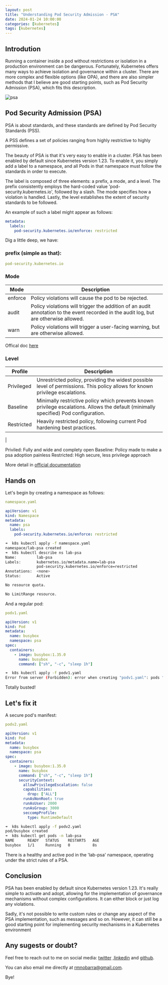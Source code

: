 ```yaml
---
layout: post
title: "Understanding Pod Security Admission - PSA"
date: 2024-01-24 10:00:00
categories: [kubernetes]
tags: [kubernetes]
---
```


## Introdution

Running a container inside a pod without restrictions or isolation in a production environment can be dangerous. Fortunately, Kubernetes offers many ways to achieve isolation and governance within a cluster. There are more complex and flexible options (like OPA), and there are also simpler methods that I believe are good starting points, such as Pod Security Admission (PSA), which fits this description.

![psa](https://rmnobarradev.blob.core.windows.net/rmnobarradev/psa-resized.png)

## Pod Security Admission (PSA)

PSA is about standards, and these standards are defined by Pod Security Standards (PSS).

A PSS defines a set of policies ranging from highly restrictive to highly permissive.

The beauty of PSA is that it's very easy to enable in a cluster. PSA has been enabled by default since Kubernetes version 1.23. To enable it, you simply add a label to a namespace, and all Pods in that namespace must follow the standards in order to execute.

The label is composed of three elements: a prefix, a mode, and a level. The prefix consistently employs the hard-coded value 'pod-security.kubernetes.io', followed by a slash. The mode specifies how a violation is handled. Lastly, the level establishes the extent of security standards to be followed. 

An example of such a label might appear as follows:

```yaml
metadata:
  labels:
    pod-security.kubernetes.io/enforce: restricted
```

Dig a little deep, we have:

### prefix (simple as that):

```yaml
pod-security.kubernetes.io
```

### Mode

| Mode | Description |
|----------|----------|
| enforce  | Policy violations will cause the pod to be rejected.  |
| audit  | Policy violations will trigger the addition of an audit annotation to the event recorded in the audit log, but are otherwise allowed.  |
| warn  | Policy violations will trigger a user-facing warning, but are otherwise allowed.  |

Offical doc [here](https://kubernetes.io/docs/concepts/security/pod-security-admission/)

### Level

| Profile | Description |
|----------|----------|
|Privileged | Unrestricted policy, providing the widest possible level of permissions. This policy allows for known privilege escalations.  |
| Baseline | Minimally restrictive policy which prevents known privilege escalations. Allows the default (minimally specified) Pod configuration.  |
| Restricted	 | Heavily restricted policy, following current Pod hardening best practices.
 |

Priviled: Fully and wide and complety open
Baseline: Policy made to make a psa adoption painless
Restricted: High secure, less privilege approach

More detail in [official documentation](https://kubernetes.io/docs/concepts/security/pod-security-standards/)

## Hands on

Let's begin by creating a namespace as follows:

```yaml
namespace.yaml

apiVersion: v1
kind: Namespace
metadata:
  name: psa
  labels:
    pod-security.kubernetes.io/enforce: restricted
```
```bash
➜  k8s kubectl apply -f namespace.yaml                                                                            
namespace/lab-psa created
➜  k8s kubectl describe ns lab-psa    
Name:         lab-psa
Labels:       kubernetes.io/metadata.name=lab-psa
              pod-security.kubernetes.io/enforce=restricted
Annotations:  <none>
Status:       Active

No resource quota.

No LimitRange resource.
```


And a regular pod:

```yaml
podv1.yaml

apiVersion: v1
kind: Pod
metadata:
  name: busybox
  namespace: psa
spec:
  containers:
    - image: busybox:1.35.0
      name: busybox
      command: ["sh", "-c", "sleep 1h"]
```
```bash
➜  k8s kubectl apply -f podv1.yaml    
Error from server (Forbidden): error when creating "podv1.yaml": pods "busybox" is forbidden: violates PodSecurity "restricted:latest": allowPrivilegeEscalation != false (container "busybox" must set securityContext.allowPrivilegeEscalation=false), unrestricted capabilities (container "busybox" must set securityContext.capabilities.drop=["ALL"]), runAsNonRoot != true (pod or container "busybox" must set securityContext.runAsNonRoot=true), seccompProfile (pod or container "busybox" must set securityContext.seccompProfile.type to "RuntimeDefault" or "Localhost")
```

Totally busted!


## Let's fix it

A secure pod's manifest:

```yaml
podv2.yaml

apiVersion: v1
kind: Pod
metadata:
  name: busybox
  namespace: psa
spec:
  containers:
    - image: busybox:1.35.0
      name: busybox
      command: ["sh", "-c", "sleep 1h"]
      securityContext:
        allowPrivilegeEscalation: false
        capabilities:
          drop: ["ALL"]
        runAsNonRoot: true
        runAsUser: 2000
        runAsGroup: 3000
        seccompProfile:
          type: RuntimeDefault
```
```bash
➜  k8s kubectl apply -f podv2.yaml
pod/busybox created
➜  k8s kubectl get pods -n lab-psa         
NAME      READY   STATUS    RESTARTS   AGE
busybox   1/1     Running   0          8s
```

There is a healthy and active pod in the 'lab-psa' namespace, operating under the strict rules of a PSA.

## Conclusion

PSA has been enabled by default since Kubernetes version 1.23. It's really simple to activate and adopt, allowing for the implementation of governance mechanisms without complex configurations. It can either block or just log any violations.

Sadly, it's not possible to write custom rules or change any aspect of the PSA implementation, such as messages and so on. However, it can still be a good starting point for implementing security mechanisms in a Kubernetes environment

## Any sugests or doubt? 

Feel free to reach out to me on social media: [twitter](https://twitter.com/rmnobarra)
,[linkedin](https://www.linkedin.com/in/rmnobarra/) and [github](https://github.com/rmnobarra).

You can also email me directly at rmnobarra@gmail.com. 

Bye!















